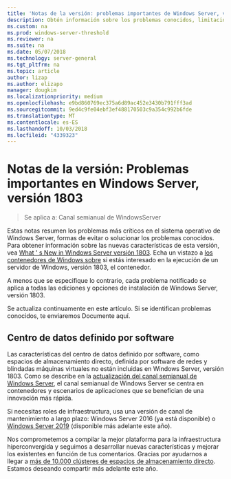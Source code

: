 ```yaml
---
title: 'Notas de la versión: problemas importantes de Windows Server, versión 1803'
description: Obtén información sobre los problemas conocidos, limitaciones u otra información que necesitas antes de instalar a Windows Server, versión 1803
ms.custom: na
ms.prod: windows-server-threshold
ms.reviewer: na
ms.suite: na
ms.date: 05/07/2018
ms.technology: server-general
ms.tgt_pltfrm: na
ms.topic: article
author: lizap
ms.author: elizapo
manager: dougkim
ms.localizationpriority: medium
ms.openlocfilehash: e9bd860769ec375a6d89ac452e3430b791fff3ad
ms.sourcegitcommit: 9ed4c9fe04ebf3ef488170503c9a354c992b6fde
ms.translationtype: MT
ms.contentlocale: es-ES
ms.lasthandoff: 10/03/2018
ms.locfileid: "4339323"
---
```

# Notas de la versión: Problemas importantes en Windows Server, versión 1803

>Se aplica a: Canal semianual de WindowsServer

Estas notas resumen los problemas más críticos en el sistema operativo de Windows Server, formas de evitar o solucionar los problemas conocidos. Para obtener información sobre las nuevas características de esta versión, vea [What ' s New in Windows Server versión 1803](whats-new-in-windows-server-1803.md). Echa un vistazo a [los contenedores de Windows sobre](https://docs.microsoft.com/virtualization/windowscontainers/about/) si estás interesado en la ejecución de un servidor de Windows, versión 1803, el contenedor. 

A menos que se especifique lo contrario, cada problema notificado se aplica a todas las ediciones y opciones de instalación de Windows Server, versión 1803.  

Se actualiza continuamente en este artículo. Si se identifican problemas conocidos, te enviaremos Documente aquí. 


## Centro de datos definido por software

Las características del centro de datos definido por software, como espacios de almacenamiento directo, definida por software de redes y blindadas máquinas virtuales no están incluidas en Windows Server, versión 1803. Como se describe en la [actualización del canal semianual de Windows Server](https://cloudblogs.microsoft.com/windowsserver/2018/03/29/windows-server-semi-annual-channel-update/), el canal semianual de Windows Server se centra en contenedores y escenarios de aplicaciones que se benefician de una innovación más rápida. 

Si necesitas roles de infraestructura, usa una versión de canal de mantenimiento a largo plazo: Windows Server 2016 (ya está disponible) o [Windows Server 2019](https://cloudblogs.microsoft.com/windowsserver/2018/03/20/introducing-windows-server-2019-now-available-in-preview) (disponible más adelante este año).

Nos comprometemos a compilar la mejor plataforma para la infraestructura hiperconvergida y seguimos a desarrollar nuevas características y mejorar los existentes en función de tus comentarios. Gracias por ayudarnos a llegar a [más de 10.000 clústeres de espacios de almacenamiento directo](https://blogs.technet.microsoft.com/filecab/2018/03/27/storage-spaces-direct-momentum). Estamos deseando compartir más adelante este año.